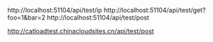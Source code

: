 http://localhost:51104/api/test/ip
http://localhost:51104/api/test/get?foo=1&bar=2
http://localhost:51104/api/test/post

http://catloadtest.chinacloudsites.cn/api/test/post


